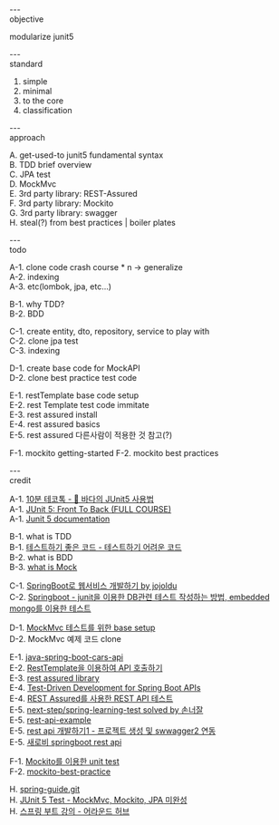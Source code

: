 
---\
objective

modularize junit5


---\
standard

1. simple
2. minimal
3. to the core
4. classification


---\
approach

A. get-used-to junit5 fundamental syntax\
B. TDD brief overview\
C. JPA test\
D. MockMvc\
E. 3rd party library: REST-Assured\
F. 3rd party library: Mockito\
G. 3rd party library: swagger\
H. steal(?) from best practices | boiler plates



---\
todo

A-1. clone code crash course * n -> generalize\
A-2. indexing\
A-3. etc(lombok, jpa, etc...)


B-1. why TDD?\
B-2. BDD

C-1. create entity, dto, repository, service to play with\
C-2. clone jpa test\
C-3. indexing

D-1. create base code for MockAPI\
D-2. clone best practice test code 

E-1. restTemplate base code setup\
E-2. rest Template test code immitate\
E-3. rest assured install\
E-4. rest assured basics\
E-5. rest assured 다른사람이 적용한 것 참고(?)

F-1. mockito getting-started
F-2. mockito best practices


---\
credit

A-1. [10분 테코톡 - 🌊 바다의 JUnit5 사용법](https://www.youtube.com/watch?v=EwI3E9Natcw&ab_channel=%EC%9A%B0%EC%95%84%ED%95%9CTech) \
A-1. [JUnit 5: Front To Back (FULL COURSE)](https://www.youtube.com/watch?v=-RW_hyAtujo&ab_channel=Mannodermaus) \
A-1. [Junit 5 documentation](https://junit.org/junit5/docs/current/user-guide/)  

B-1. what is TDD\
B-1. [테스트하기 좋은 코드 - 테스트하기 어려운 코드](https://jojoldu.tistory.com/674) \
B-2. what is BDD\
B-3. [what is Mock](https://happy-coding-day.tistory.com/entry/Mock-%EA%B0%9D%EC%B2%B4%EB%9E%80-%EB%AC%B4%EC%97%87%EC%9D%BC%EA%B9%8C-%EC%99%9C-%EC%8D%A8%EC%95%BC%EB%90%A0%EA%B9%8C)

C-1. [SpringBoot로 웹서비스 개발하기 by jojoldu](https://github.com/jojoldu/springboot-webservice) \
C-2. [Springboot - junit을 이용한 DB관련 테스트 작성하는 방법, embedded mongo를 이용한 테스트](https://coding-start.tistory.com/323?category=738631)

D-1. [MockMvc 테스트를 위한 base setup](https://github.com/jojoldu/springboot-webservice) \
D-2. MockMvc 예제 코드 clone

E-1. [java-spring-boot-cars-api](https://github.dev/ro6ley/java-spring-boot-cars-api) \
E-2. [RestTemplate을 이용하여 API 호출하기](https://minkwon4.tistory.com/178) \
E-3. [rest assured library](https://github.com/rest-assured/rest-assured) \
E-4. [Test-Driven Development for Spring Boot APIs](https://stackabuse.com/test-driven-development-for-spring-boot-apis/) \
E-4. [REST Assured를 사용한 REST API 테스트](https://beenlife.tistory.com/34) \
E-5. [next-step/spring-learning-test solved by 손너잘](https://github.dev/bperhaps/spring-learning-test/tree/mvc-minsung) \
E-5. [rest-api-example](https://github.dev/sunghs/rest-api-example) \
E-5. [rest api 개발하기1 - 프로젝트 생성 및 swwagger2 연동](https://sunghs.tistory.com/117) \
E-5. [새로비 springboot rest api](https://engkimbs.tistory.com/category/Spring/Spring%20Rest%20API)

F-1. [Mockito를 이용한 unit test](https://www.crocus.co.kr/1556?category=395790) \
F-2. [mockito-best-practice](https://codechacha.com/ko/mockito-best-practice/)

H. [spring-guide.git](https://github.com/cheese10yun/spring-guide/blob/master/docs/test-guide.md) \
H. [JUnit 5 Test - MockMvc, Mockito, JPA 미완성](https://theheydaze.tistory.com/218?category=935990) \
H. [스프링 부트 강의 - 어라운드 허브](https://www.youtube.com/watch?v=rHJgMRimJ4Y&list=PLlTylS8uB2fBOi6uzvMpojFrNe7sRmlzU&index=1&ab_channel=%EC%96%B4%EB%9D%BC%EC%9A%B4%EB%93%9C%ED%97%88%EB%B8%8C%EC%8A%A4%ED%8A%9C%EB%94%94%EC%98%A4-AroundHubStudio)